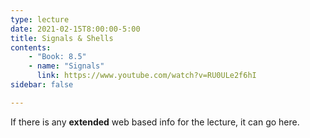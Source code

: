 ```yaml
---
type: lecture
date: 2021-02-15T8:00:00-5:00
title: Signals & Shells
contents:
    - "Book: 8.5"
    - name: "Signals"
      link: https://www.youtube.com/watch?v=RU0ULe2f6hI
sidebar: false

---
```


If there is any **extended** web based info for the lecture, it can go here.
